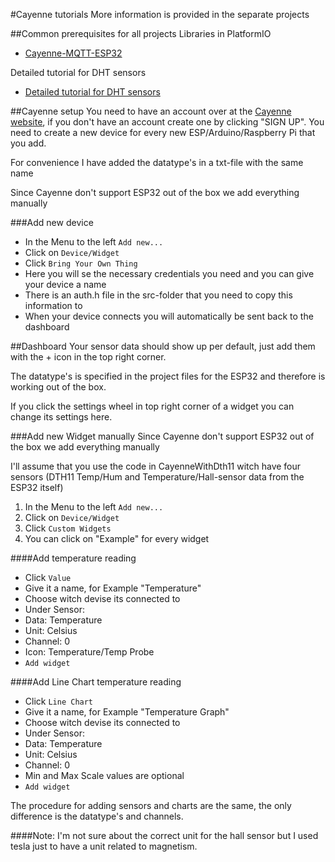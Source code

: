 #Cayenne tutorials
More information is provided in the separate projects

##Common prerequisites for all projects
Libraries in PlatformIO
* [Cayenne-MQTT-ESP32](https://platformio.org/lib/show/1451/Cayenne-MQTT-ESP)

Detailed tutorial for DHT sensors
* [Detailed tutorial for DHT sensors][tutorialDth11]

##Cayenne setup
You need to have an account over at the [Cayenne website][Cayenne website], if you don't have an account create one by clicking "SIGN UP". You need to create a new device for every new ESP/Arduino/Raspberry Pi that you add.

For convenience I have added the datatype's in a txt-file with the same name

Since Cayenne don't support ESP32 out of the box we add everything manually

###Add new device
* In the Menu to the left <code>Add new...</code>
* Click on <code>Device/Widget</code>
* Click <code>Bring Your Own Thing</code>
* Here you will se the necessary credentials you need and you can give your device a name
* There is an auth.h file in the src-folder that you need to copy this information to
* When your device connects you will automatically be sent back to the dashboard


##Dashboard
Your sensor data should show up per default, just add them with the + icon in the top right corner.

The datatype's is specified in the project files for the ESP32 and therefore is working out of the box.

If you click the settings wheel in top right corner of a widget you can change its settings here.

###Add new Widget manually
Since Cayenne don't support ESP32 out of the box we add everything manually

I'll assume that you use the code in CayenneWithDth11 witch have four sensors (DTH11 Temp/Hum and Temperature/Hall-sensor data from the ESP32 itself)
1. In the Menu to the left <code>Add new...</code>
2. Click on <code>Device/Widget</code>
3. Click <code>Custom Widgets</code>
4. You can click on "Example" for every widget

####Add temperature reading
* Click <code>Value</code>
* Give it a name, for Example "Temperature"
* Choose witch devise its connected to
* Under Sensor:
* Data: Temperature
* Unit: Celsius
* Channel: 0
* Icon: Temperature/Temp Probe
* <code>Add widget</code>

####Add Line Chart temperature reading
* Click <code>Line Chart</code>
* Give it a name, for Example "Temperature Graph"
* Choose witch devise its connected to
* Under Sensor:
* Data: Temperature
* Unit: Celsius
* Channel: 0
* Min and Max Scale values are optional
* <code>Add widget</code>

The procedure for adding sensors and charts are the same, the only difference is the datatype's and channels.

####Note: I'm not sure about the correct unit for the hall sensor but I used tesla just to have a unit related to magnetism.

[tutorialDth11]: https://lastminuteengineers.com/esp32-dht11-dht22-web-server-tutorial/
[Cayenne website]: https://accounts.mydevices.com/auth/realms/cayenne/protocol/openid-connect/auth?response_type=code&scope=email+profile&client_id=cayenne-web-app&state=vH0lUaJskkgJ4xnpu8cJnc89snnUcx56VUk9clC3&redirect_uri=https%3A%2F%2Fcayenne.mydevices.com%2Fauth%2Fcallback